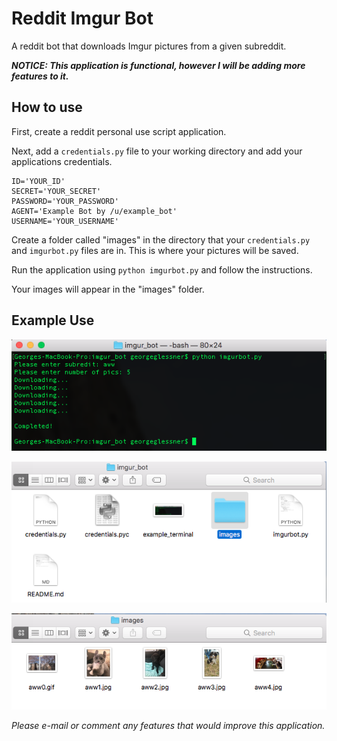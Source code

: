 # Reddit Imgur Bot

A reddit bot that downloads Imgur pictures from a given subreddit.

___NOTICE: This application is functional, however I will be adding more features to it.___

## How to use  
First, create a reddit personal use script application.

Next, add a `credentials.py` file to your working directory and add your applications credentials.

    ID='YOUR_ID'  
    SECRET='YOUR_SECRET'  
    PASSWORD='YOUR_PASSWORD'  
    AGENT='Example Bot by /u/example_bot'  
    USERNAME='YOUR_USERNAME'  

Create a folder called "images" in the directory that your `credentials.py` and `imgurbot.py` files are in. This is where your pictures will be saved.

Run the application using `python imgurbot.py` and follow the instructions.

Your images will appear in the "images" folder.

## Example Use
![Terminal](example_terminal.png)

![Folder](image_folder.png)

![Output](example_output.png)



_Please e-mail or comment any features that would improve this application._
